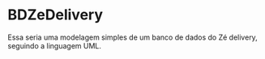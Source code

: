 # BDZeDelivery

Essa seria uma modelagem simples de um banco de dados do Zé delivery, seguindo a linguagem UML.
